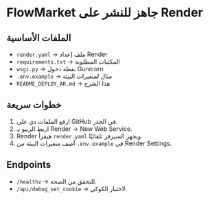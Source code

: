 # FlowMarket جاهز للنشر على Render
## الملفات الأساسية
- `render.yaml` → ملف إعداد Render
- `requirements.txt` → المكتبات المطلوبة
- `wsgi.py` → نقطة دخول Gunicorn
- `.env.example` → مثال لمتغيرات البيئة
- `README_DEPLOY_AR.md` → هذا الشرح

## خطوات سريعة
1. ارفع الملفات دي على GitHub في الجذر.
2. اربط الريبو بـ Render → New Web Service.
3. Render هيقرأ `render.yaml` ويجهز السيرفر تلقائيًا.
4. أضف متغيرات البيئة من `.env.example` في Render Settings.

## Endpoints
- `/healthz` → للتحقق من الصحة.
- `/api/debug_set_cookie` → لاختبار الكوكي.
